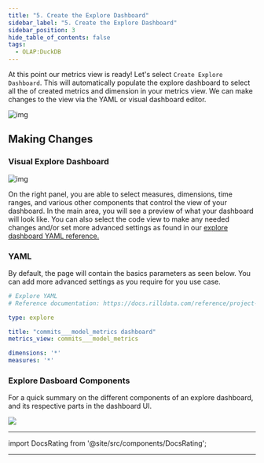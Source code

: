 ```yaml
---
title: "5. Create the Explore Dashboard"
sidebar_label: "5. Create the Explore Dashboard"
sidebar_position: 3
hide_table_of_contents: false
tags:
  - OLAP:DuckDB
---
```


At this point our metrics view is ready! Let's select `Create Explore Dashboard`. This will automatically populate the explore dashboard to select all the of created metrics and dimension in your metrics view. We can make changes to the view via the YAML or visual dashboard editor.

![img](/img/tutorials/103/Completed-100-dashboard.png)


## Making Changes
### Visual Explore Dashboard

![img](/img/tutorials/103/visual-dashboard-tutorial.png)

On the right panel, you are able to select measures, dimensions, time ranges, and various other components that control the view of your dashboard. In the main area, you will see a preview of what your dashboard will look like. You can also select the code view to make any needed changes and/or set more advanced settings as found in our [explore dashboard YAML reference.](https://docs.rilldata.com/reference/project-files/explore-dashboards)

### YAML
By default, the page will contain the basics parameters as seen below. You can add more advanced settings as you require for you use case.
```YAML
# Explore YAML
# Reference documentation: https://docs.rilldata.com/reference/project-files/explore-dashboards

type: explore

title: "commits___model_metrics dashboard"
metrics_view: commits___model_metrics

dimensions: '*'
measures: '*'
```



### Explore Dasboard Components

For a quick summary on the different components of an explore dashboard, and its respective parts in the dashboard UI.

<img src = '/img/tutorials/103/simple-dashboard.gif' class='rounded-gif' />
<br />

--- 









import DocsRating from '@site/src/components/DocsRating';

---
<DocsRating />

